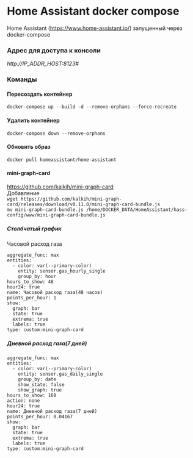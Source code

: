 # Home Assistant docker compose
Home Assistant (https://www.home-assistant.io/) запущенный через docker-compose

### Адрес для доступа к консоли
*http://IP_ADDR_HOST:8123#*

### Команды
#### Пересоздать контейнер
```
docker-compose up --build -d --remove-orphans --force-recreate
```
#### Удалить контейнер
```
docker-compose down --remove-orphans
```
#### Обновить образ
```
docker pull homeassistant/home-assistant
```
#### mini-graph-card
https://github.com/kalkih/mini-graph-card  
Добавление  
```wget https://github.com/kalkih/mini-graph-card/releases/download/v0.11.0/mini-graph-card-bundle.js```  
```mv mini-graph-card-bundle.js /home/DOCKER_DATA/HomeAssistant/hass-config/www/mini-graph-card-bundle.js```  

##### Столбчатый график  
Часовой расход газа  
```
aggregate_func: max
entities:
  - color: var(--primary-color)
    entity: sensor.gas_hourly_single
    group_by: hour
hours_to_show: 48
hour24: true
name: Часовой расход газа(48 часов)
points_per_hour: 1
show:
  graph: bar
  state: true
  extrema: true
  labels: true
type: custom:mini-graph-card
```
##### Дневной расход газа(7 дней)  
```
aggregate_func: max
entities:
  - color: var(--primary-color)
    entity: sensor.gas_daily_single
    group_by: date
    show_state: false
    show_graph: true
hours_to_show: 168
action: none
hour24: true
name: Дневной расход газа(7 дней)
points_per_hour: 0.04167
show:
  graph: bar
  state: true
  extrema: true
  labels: true
type: custom:mini-graph-card

```
